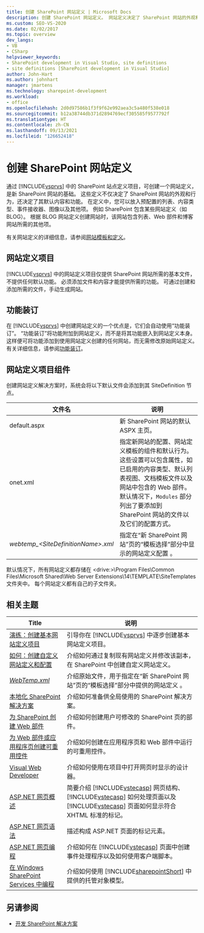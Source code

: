 ```yaml
---
title: 创建 SharePoint 网站定义 | Microsoft Docs
description: 创建 SharePoint 网站定义。 网站定义决定了 SharePoint 网站的外观和行为，还决定了其默认内容和功能。
ms.custom: SEO-VS-2020
ms.date: 02/02/2017
ms.topic: overview
dev_langs:
- VB
- CSharp
helpviewer_keywords:
- SharePoint development in Visual Studio, site definitions
- site definitions [SharePoint development in Visual Studio]
author: John-Hart
ms.author: johnhart
manager: jmartens
ms.technology: sharepoint-development
ms.workload:
- office
ms.openlocfilehash: 2d0d97586b1f3f9f62e992aea3c5a480f538e018
ms.sourcegitcommit: b12a38744db371d2894769ecf305585f9577792f
ms.translationtype: HT
ms.contentlocale: zh-CN
ms.lasthandoff: 09/13/2021
ms.locfileid: "126652418"
---
```

# <a name="create-site-definitions-for-sharepoint"></a>创建 SharePoint 网站定义
  通过 [!INCLUDE[vsprvs](../sharepoint/includes/vsprvs-md.md)] 中的 SharePoint 站点定义项目，可创建一个网站定义，是新 SharePoint 网站的基础。 这些定义不仅决定了 SharePoint 网站的外观和行为，还决定了其默认内容和功能。 在定义中，您可以放入预配置的列表、内容类型、事件接收器、图像以及其他项。 例如 SharePoint 包含某些网站定义（如 BLOG）。 根据 BLOG 网站定义创建网站时，该网站包含列表、Web 部件和博客网站所需的其他项。

 有关网站定义的详细信息，请参阅[网站模板和定义](/previous-versions/office/developer/sharepoint-2010/ms434313(v=office.14))。

## <a name="site-definition-projects"></a>网站定义项目
 [!INCLUDE[vsprvs](../sharepoint/includes/vsprvs-md.md)] 中的网站定义项目仅提供 SharePoint 网站所需的基本文件，不提供任何默认功能。 必须添加文件和内容才能提供所需的功能。 可通过创建和添加所需的文件，手动生成网站。

## <a name="feature-stapling"></a>功能装订
 在 [!INCLUDE[vsprvs](../sharepoint/includes/vsprvs-md.md)] 中创建网站定义的一个优点是，它们会自动使用“功能装订”。 “功能装订”将功能附加到网站定义，而不是将其功能嵌入到网站定义本身。 这样便可将功能添加到使用网站定义创建的任何网站，而无需修改原始网站定义。 有关详细信息，请参阅[功能装订](/previous-versions/office/developer/sharepoint-2007/bb861862(v=office.12))。

## <a name="site-definition-project-components"></a>网站定义项目组件
 创建网站定义解决方案时，系统会将以下默认文件会添加到其 SiteDefinition 节点。

|文件名|说明|
|---------------|-----------------|
|default.aspx|新 SharePoint 网站的默认 ASPX 主页。|
|onet.xml|指定新网站的配置、网站定义模板的组件和默认行为。 这些设置可以包含属性，如已启用的内容类型、默认列表视图、文档模板文件以及网站中包含的 Web 部件。 默认情况下，`Modules` 部分列出了要添加到 SharePoint 网站的文件以及它们的配置方式。|
|*webtemp_\<SiteDefinitionName>.xml*|指定在“新 SharePoint 网站”页的“模板选择”部分中显示的网站定义配置 。|

 默认情况下，所有网站定义都存储在 \<drive:>\Program Files\Common Files\Microsoft Shared\Web Server Extensions\14\TEMPLATE\SiteTemplates 文件夹中。 每个网站定义都有自己的子文件夹。

## <a name="related-topics"></a>相关主题

|Title|说明|
|-----------|-----------------|
|[演练：创建基本网站定义项目](../sharepoint/walkthrough-create-a-basic-site-definition-project.md)|引导你在 [!INCLUDE[vsprvs](../sharepoint/includes/vsprvs-md.md)] 中逐步创建基本网站定义项目。|
|[如何：创建自定义网站定义和配置](/previous-versions/office/developer/sharepoint-2010/ms454677(v=office.14))|介绍如何通过复制现有网站定义并修改该副本，在 SharePoint 中创建自定义网站定义。|
|[*WebTemp.xml*](/previous-versions/office/developer/sharepoint-2010/ms447717(v=office.14))|介绍原始文件，用于指定在“新 SharePoint 网站”页的“模板选择”部分中提供的网站定义 。|
|[本地化 SharePoint 解决方案](../sharepoint/localizing-sharepoint-solutions.md)|介绍如何准备供全局使用的 SharePoint 解决方案。|
|[为 SharePoint 创建 Web 部件](../sharepoint/creating-web-parts-for-sharepoint.md)|介绍如何创建用户可修改的 SharePoint 页的部件。|
|[为 Web 部件或应用程序页创建可重用控件](../sharepoint/creating-reusable-controls-for-web-parts-or-application-pages.md)|介绍如何创建在应用程序页和 Web 部件中运行的可重用控件。|
|[Visual Web Developer](/previous-versions/visualstudio/visual-studio-2010/ms178093(v=vs.100))|介绍如何使用在项目中打开网页时显示的设计器。|
|[ASP.NET 网页概述](/previous-versions/aspnet/428509ah(v=vs.100))|简要介绍 [!INCLUDE[vstecasp](../sharepoint/includes/vstecasp-md.md)] 网页结构、[!INCLUDE[vstecasp](../sharepoint/includes/vstecasp-md.md)] 如何处理页面以及 [!INCLUDE[vstecasp](../sharepoint/includes/vstecasp-md.md)] 页面如何显示符合 XHTML 标准的标记。|
|[ASP.NET 网页语法](/previous-versions/aspnet/k33801s3(v=vs.100))|描述构成 ASP.NET 页面的标记元素。|
|[ASP.NET 网页编程](/previous-versions/aspnet/0yt4zca8(v=vs.100))|介绍如何在 [!INCLUDE[vstecasp](../sharepoint/includes/vstecasp-md.md)] 页面中创建事件处理程序以及如何使用客户端脚本。|
|[在 Windows SharePoint Services 中编程](/previous-versions/office/developer/sharepoint-services/ms430674(v=office.12))|介绍如何使用 [!INCLUDE[sharepointShort](../sharepoint/includes/sharepointshort-md.md)] 中提供的托管对象模型。|

## <a name="see-also"></a>另请参阅
- [开发 SharePoint 解决方案](../sharepoint/developing-sharepoint-solutions.md)
